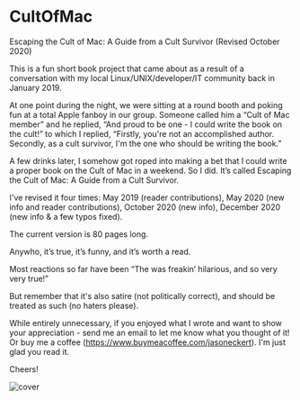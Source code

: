 # CultOfMac
Escaping the Cult of Mac: A Guide from a Cult Survivor (Revised October 2020)

This is a fun short book project that came about as a result of a conversation with my local Linux/UNIX/developer/IT community back in January 2019.

At one point during the night, we were sitting at a round booth and poking fun at a total Apple fanboy in our group. 
Someone called him a “Cult of Mac member” and he replied, “And proud to be one - I could write the book on the cult!” to which I replied, “Firstly, you're not an accomplished author. Secondly, as a cult survivor, I'm the one who should be writing the book.” 

A few drinks later, I somehow got roped into making a bet that I could write a proper book on the Cult of Mac in a weekend. So I did. 
It’s called Escaping the Cult of Mac: A Guide from a Cult Survivor.

I've revised it four times: May 2019 (reader contributions), May 2020 (new info and reader contributions), October 2020 (new info), December 2020 (new info & a few typos fixed).

The current version is 80 pages long.

Anywho, it’s true, it’s funny, and it’s worth a read.

Most reactions so far have been “The was freakin’ hilarious, and so very very true!”

But remember that it's also satire (not politically correct), and should be treated as such (no haters please).

While entirely unnecessary, if you enjoyed what I wrote and want to show your appreciation - send me an email to let me know what you thought of it! Or buy me a coffee (https://www.buymeacoffee.com/jasoneckert). I'm just glad you read it. 

Cheers!

![cover](http://triosdevelopers.com/jason.eckert/stuff/CultOfMacCoverWeb.jpg)
